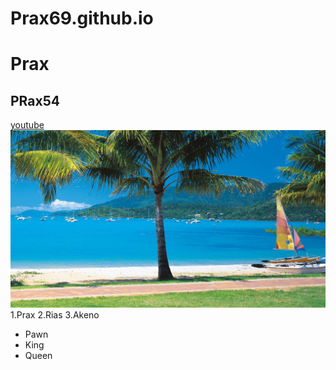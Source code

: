 # Prax69.github.io
# Prax
## PRax54
[youtube](youtube.com)
<img src="beach_tropics_sea_sand_palm_trees_yachts_hd_beach-1920x1080.jpg">
1.Prax
2.Rias
3.Akeno
* Pawn
* King
* Queen
